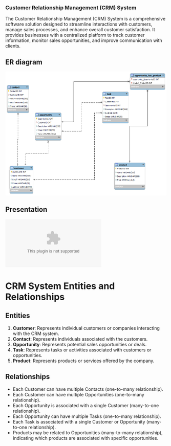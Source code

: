 ### Customer Relationship Management (CRM) System

The Customer Relationship Management (CRM) System is a comprehensive software solution designed to streamline interactions with customers, manage sales processes, and enhance overall customer satisfaction. It provides businesses with a centralized platform to track customer information, monitor sales opportunities, and improve communication with clients.



## ER diagram

![CRM_ER_diagram](https://github.com/AshishSharma03/Customer_Relationship_Management_System/blob/main/Er_diagram/CRM_ERD.png)


## Presentation

![Download PowerPoint Presentation](https://github.com/AshishSharma03/Customer_Relationship_Management_System/blob/main/Er_diagram/CRM_PPT.pptx)

# CRM System Entities and Relationships

## Entities

1. **Customer**: Represents individual customers or companies interacting with the CRM system.
2. **Contact**: Represents individuals associated with the customers.
3. **Opportunity**: Represents potential sales opportunities or deals.
4. **Task**: Represents tasks or activities associated with customers or opportunities.
5. **Product**: Represents products or services offered by the company.

## Relationships

- Each Customer can have multiple Contacts (one-to-many relationship).
- Each Customer can have multiple Opportunities (one-to-many relationship).
- Each Opportunity is associated with a single Customer (many-to-one relationship).
- Each Opportunity can have multiple Tasks (one-to-many relationship).
- Each Task is associated with a single Customer or Opportunity (many-to-one relationship).
- Products may be related to Opportunities (many-to-many relationship), indicating which products are associated with specific opportunities.
